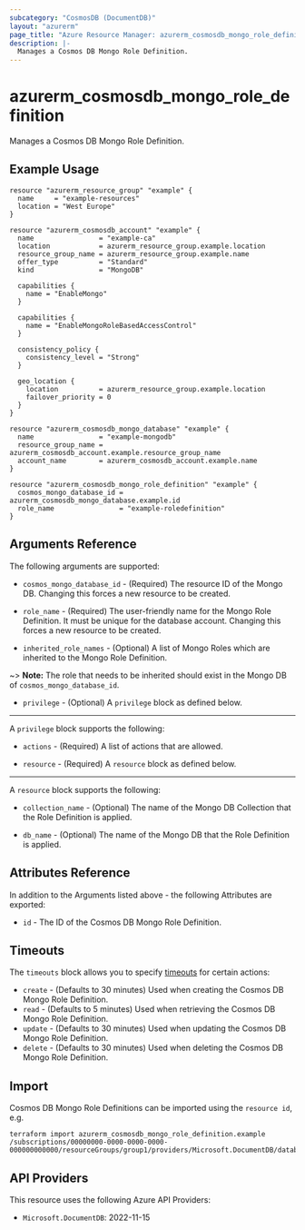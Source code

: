 ```yaml
---
subcategory: "CosmosDB (DocumentDB)"
layout: "azurerm"
page_title: "Azure Resource Manager: azurerm_cosmosdb_mongo_role_definition"
description: |-
  Manages a Cosmos DB Mongo Role Definition.
---
```


# azurerm_cosmosdb_mongo_role_definition

Manages a Cosmos DB Mongo Role Definition.

## Example Usage

```hcl
resource "azurerm_resource_group" "example" {
  name     = "example-resources"
  location = "West Europe"
}

resource "azurerm_cosmosdb_account" "example" {
  name                = "example-ca"
  location            = azurerm_resource_group.example.location
  resource_group_name = azurerm_resource_group.example.name
  offer_type          = "Standard"
  kind                = "MongoDB"

  capabilities {
    name = "EnableMongo"
  }

  capabilities {
    name = "EnableMongoRoleBasedAccessControl"
  }

  consistency_policy {
    consistency_level = "Strong"
  }

  geo_location {
    location          = azurerm_resource_group.example.location
    failover_priority = 0
  }
}

resource "azurerm_cosmosdb_mongo_database" "example" {
  name                = "example-mongodb"
  resource_group_name = azurerm_cosmosdb_account.example.resource_group_name
  account_name        = azurerm_cosmosdb_account.example.name
}

resource "azurerm_cosmosdb_mongo_role_definition" "example" {
  cosmos_mongo_database_id = azurerm_cosmosdb_mongo_database.example.id
  role_name                = "example-roledefinition"
}
```

## Arguments Reference

The following arguments are supported:

* `cosmos_mongo_database_id` - (Required) The resource ID of the Mongo DB. Changing this forces a new resource to be created.

* `role_name` - (Required) The user-friendly name for the Mongo Role Definition. It must be unique for the database account. Changing this forces a new resource to be created.

* `inherited_role_names` - (Optional) A list of Mongo Roles which are inherited to the Mongo Role Definition.

~> **Note:** The role that needs to be inherited should exist in the Mongo DB of `cosmos_mongo_database_id`.

* `privilege` - (Optional) A `privilege` block as defined below.

---

A `privilege` block supports the following:

* `actions` - (Required) A list of actions that are allowed.

* `resource` - (Required) A `resource` block as defined below.

---

A `resource` block supports the following:

* `collection_name` - (Optional) The name of the Mongo DB Collection that the Role Definition is applied.

* `db_name` - (Optional) The name of the Mongo DB that the Role Definition is applied.

## Attributes Reference

In addition to the Arguments listed above - the following Attributes are exported:

* `id` - The ID of the Cosmos DB Mongo Role Definition.

## Timeouts

The `timeouts` block allows you to specify [timeouts](https://www.terraform.io/docs/configuration/resources.html#timeouts) for certain actions:

* `create` - (Defaults to 30 minutes) Used when creating the Cosmos DB Mongo Role Definition.
* `read` - (Defaults to 5 minutes) Used when retrieving the Cosmos DB Mongo Role Definition.
* `update` - (Defaults to 30 minutes) Used when updating the Cosmos DB Mongo Role Definition.
* `delete` - (Defaults to 30 minutes) Used when deleting the Cosmos DB Mongo Role Definition.

## Import

Cosmos DB Mongo Role Definitions can be imported using the `resource id`, e.g.

```shell
terraform import azurerm_cosmosdb_mongo_role_definition.example /subscriptions/00000000-0000-0000-0000-000000000000/resourceGroups/group1/providers/Microsoft.DocumentDB/databaseAccounts/account1/mongodbRoleDefinitions/dbname1.rolename1
```

## API Providers
<!-- This section is generated, changes will be overwritten -->
This resource uses the following Azure API Providers:

* `Microsoft.DocumentDB`: 2022-11-15
